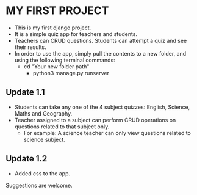 # MY FIRST PROJECT
* This is my first django project.
* It is a simple quiz app for teachers and students.
* Teachers can CRUD questions. Students can attempt a quiz and see their results.
* In order to use the app, simply pull the contents to a new folder, and using the following terminal commands:
  - cd "Your new folder path"
    - python3 manage.py runserver




## Update 1.1
* Students can take any one of the 4 subject quizzes: English, Science, Maths and Geography.
* Teacher assigned to a subject can perform CRUD operations on questions related to that subject only.
  - For example: A science teacher can only view questions related to science subject.
 
## Update 1.2
* Added css to the app. 

Suggestions are welcome.